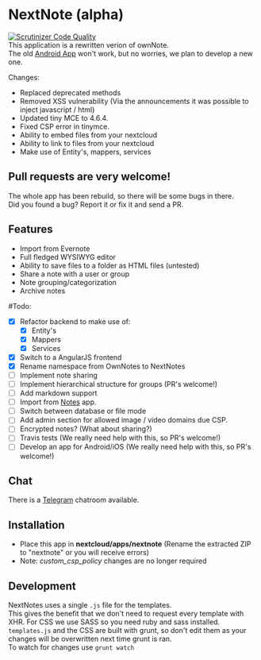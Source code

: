 # NextNote (alpha)
[![Scrutinizer Code Quality](https://scrutinizer-ci.com/g/brantje/nextnote/badges/quality-score.png?b=master)](https://scrutinizer-ci.com/g/brantje/nextnote/?branch=master)   
This application is a rewritten verion of ownNote.<br>
The old [Android App](https://play.google.com/store/apps/details?id=com.nowsci.ownnote&hl=sv) won't work, but no worries, we plan to develop a new one.
    
Changes:
- Replaced deprecated methods
- Removed XSS vulnerability (Via the announcements it was possible to inject javascript / html)
- Updated tiny MCE to  4.6.4.
- Fixed CSP error in tinymce.
- Ability to embed files from your nextcloud 
- Ability to link to files from your nextcloud
- Make use of Entity's, mappers, services

## Pull requests are very welcome!
The whole app has been rebuild, so there will be some bugs in there.   
Did you found a bug? Report it or fix it and send a PR.

## Features
- Import from Evernote
- Full fledged WYSIWYG editor
- Ability to save files to a folder as HTML files (untested)
- Share a note with a user or group
- Note grouping/categorization
- Archive notes


#Todo:
- [x] Refactor backend to make use of:
  - [x] Entity's
  - [x] Mappers
  - [x] Services
- [x] Switch to a AngularJS frontend
- [X] Rename namespace from OwnNotes to NextNotes
- [ ] Implement note sharing
- [ ] Implement hierarchical structure for groups (PR's welcome!)
- [ ] Add markdown support
- [ ] Import from [Notes](https://github.com/nextcloud/notes) app.
- [ ] Switch between database or file mode
- [ ] Add admin section for allowed image / video domains due CSP.
- [ ] Encrypted notes? (What about sharing?)
- [ ] Travis tests (We really need help with this, so PR's welcome!) 
- [ ] Develop an app for Android/iOS (We really need help with this, so PR's welcome!)
   
## Chat
There is a [Telegram](https://t.me/NextNote) chatroom available.
   
## Installation
- Place this app in **nextcloud/apps/nextnote** (Rename the extracted ZIP to "nextnote" or you will receive errors)
- Note: *custom_csp_policy* changes are no longer required

## Development

NextNotes uses a single `.js` file for the templates.   
This gives the benefit that we don't need to request every template with XHR.
For CSS we use SASS so you need ruby and sass installed.
`templates.js` and the CSS are built with grunt, so don't edit them as your changes will be overwritten next time grunt is ran.   
To watch for changes use `grunt watch`
